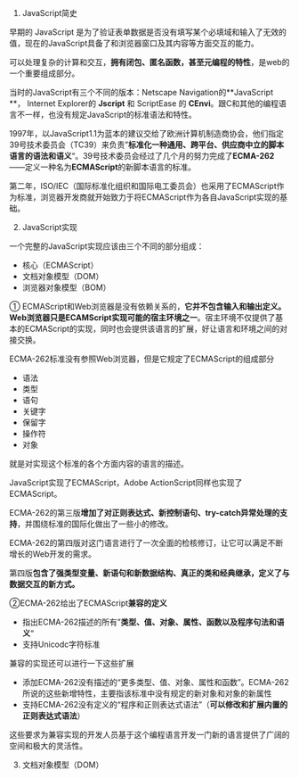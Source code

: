 1. JavaScript简史

早期的 JavaScript 是为了验证表单数据是否没有填写某个必填域和输入了无效的值，现在的JavaScript具备了和浏览器窗口及其内容等方面交互的能力。

可以处理复杂的计算和交互，**拥有闭包、匿名函数，甚至元编程的特性**，是web的一个重要组成部分。

当时的JavaScript有三个不同的版本：Netscape Navigation的**JavaScript **， Internet Explorer的 **Jscript** 和 ScriptEase 的 **CEnvi**。跟C和其他的编程语言不一样，也没有规定JavaScript的标准语法和特性。

1997年，以JavaScript1.1为蓝本的建议交给了欧洲计算机制造商协会，他们指定39号技术委员会（TC39）来负责”**标准化一种通用、跨平台、供应商中立的脚本语言的语法和语义**“。39号技术委员会经过了几个月的努力完成了**ECMA-262**——定义一种名为**ECMAScript**的新脚本语言的标准。

第二年，ISO/IEC（国际标准化组织和国际电工委员会）也采用了ECMAScript作为标准，浏览器开发商就开始致力于将ECMAScript作为各自JavaScript实现的基础。

2. JavaScript实现

一个完整的JavaScript实现应该由三个不同的部分组成：

- 核心（ECMAScript）
- 文档对象模型（DOM）
- 浏览器对象模型（BOM）

① ECMAScript和Web浏览器是没有依赖关系的，**它并不包含输入和输出定义。Web浏览器只是ECAMScript实现可能的宿主环境之一**。宿主环境不仅提供了基本的ECMAScript的实现，同时也会提供该语言的扩展，好让语言和环境之间的对接交换。

ECMA-262标准没有参照Web浏览器，但是它规定了ECMAScript的组成部分

- 语法
- 类型
- 语句
- 关键字
- 保留字
- 操作符
- 对象

就是对实现这个标准的各个方面内容的语言的描述。

JavaScript实现了ECMAScript，Adobe ActionScript同样也实现了ECMAScript。 

ECMA-262的第三版**增加了对正则表达式、新控制语句、try-catch异常处理的支持**，并围绕标准的国际化做出了一些小的修改。

ECMA-262的第四版对这门语言进行了一次全面的检核修订，让它可以满足不断增长的Web开发的需求。

第四版**包含了强类型变量、新语句和新数据结构、真正的类和经典继承，定义了与数据交互的新方式。**

②ECMA-262给出了ECMAScript**兼容的定义**

- 指出ECMA-262描述的所有”**类型、值、对象、属性、函数以及程序句法和语义**“
- 支持Unicodc字符标准

兼容的实现还可以进行一下这些扩展

- 添加ECMA-262没有描述的“更多类型、值、对象、属性和函数”。ECMA-262所说的这些新增特性，主要指该标准中没有规定的新对象和对象的新属性
- 支持ECMA-262没有定义的“程序和正则表达式语法”（**可以修改和扩展内置的正则表达式语法**）

这些要求为兼容实现的开发人员基于这个编程语言开发一门新的语言提供了广阔的空间和极大的灵活性。

3. 文档对象模型（DOM）